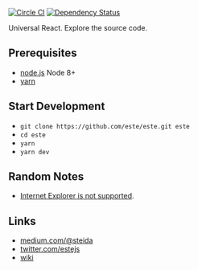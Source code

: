 [![Circle CI](https://img.shields.io/circleci/project/este/este/master.svg)](https://circleci.com/gh/este/este)
[![Dependency Status](https://david-dm.org/este/este.svg)](https://david-dm.org/este/este)

Universal React. Explore the source code.

## Prerequisites

* [node.js](http://nodejs.org/) Node 8+
* [yarn](https://yarnpkg.com/)

## Start Development

* `git clone https://github.com/este/este.git este`
* `cd este`
* `yarn`
* `yarn dev`

## Random Notes

* [Internet Explorer is not supported](https://www.microsoft.com/en-us/windowsforbusiness/end-of-ie-support).

## Links

* [medium.com/@steida](https://medium.com/@steida/)
* [twitter.com/estejs](https://twitter.com/estejs)
* [wiki](https://github.com/este/este/wiki)
